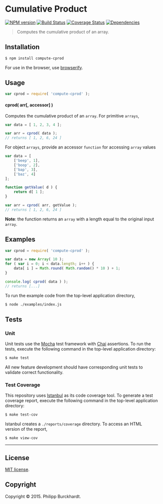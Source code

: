Cumulative Product
===
[![NPM version][npm-image]][npm-url] [![Build Status][travis-image]][travis-url] [![Coverage Status][coveralls-image]][coveralls-url] [![Dependencies][dependencies-image]][dependencies-url]

> Computes the cumulative product of an array.


## Installation

``` bash
$ npm install compute-cprod
```

For use in the browser, use [browserify](https://github.com/substack/node-browserify).

## Usage

``` javascript
var cprod = require( 'compute-cprod' );
```

#### cprod( arr[, accessor] )

Computes the cumulative product of an `array`. For primitive `arrays`,

``` javascript
var data = [ 1, 2, 3, 4 ];

var arr = cprod( data );
// returns [ 1, 2, 6, 24 ]
```

For object `arrays`, provide an accessor `function` for accessing `array` values

``` javascript
var data = [
	['beep', 1],
	['boop', 2],
	['bap', 3],
	['baz', 4]
];

function getValue( d ) {
	return d[ 1 ];
}

var arr = cprod( arr, getValue );
// returns [ 1, 2, 6, 24 ]
```

__Note__: the function returns an `array` with a length equal to the original input `array`.



## Examples

``` javascript
var cprod = require( 'compute-cprod' );

var data = new Array( 10 );
for ( var i = 0; i < data.length; i++ ) {
	data[ i ] = Math.round( Math.random() * 10 ) + 1;
}

console.log( cprod( data ) );
// returns [...]
```

To run the example code from the top-level application directory,

``` bash
$ node ./examples/index.js
```


## Tests

### Unit

Unit tests use the [Mocha](http://mochajs.org/) test framework with [Chai](http://chaijs.com) assertions. To run the tests, execute the following command in the top-level application directory:

``` bash
$ make test
```

All new feature development should have corresponding unit tests to validate correct functionality.


### Test Coverage

This repository uses [Istanbul](https://github.com/gotwarlost/istanbul) as its code coverage tool. To generate a test coverage report, execute the following command in the top-level application directory:

``` bash
$ make test-cov
```

Istanbul creates a `./reports/coverage` directory. To access an HTML version of the report,

``` bash
$ make view-cov
```


---
## License

[MIT license](http://opensource.org/licenses/MIT).


## Copyright

Copyright &copy; 2015. Philipp Burckhardt.


[npm-image]: http://img.shields.io/npm/v/compute-cprod.svg
[npm-url]: https://npmjs.org/package/compute-cprod

[travis-image]: http://img.shields.io/travis/compute-io/cprod/master.svg
[travis-url]: https://travis-ci.org/compute-io/cprod

[coveralls-image]: https://img.shields.io/coveralls/compute-io/cprod/master.svg
[coveralls-url]: https://coveralls.io/r/compute-io/cprod?branch=master

[dependencies-image]: http://img.shields.io/david/compute-io/cprod.svg
[dependencies-url]: https://david-dm.org/compute-io/cprod

[dev-dependencies-image]: http://img.shields.io/david/dev/compute-io/cprod.svg
[dev-dependencies-url]: https://david-dm.org/dev/compute-io/cprod

[github-issues-image]: http://img.shields.io/github/issues/compute-io/cprod.svg
[github-issues-url]: https://github.com/compute-io/cprod/issues
